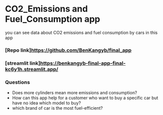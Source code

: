 # CO2_Emissions and Fuel_Consumption app

you can see data about CO2 emissions and fuel consumption by cars in this app

### [Repo link]https://github.com/BenKangyb/final_app
### [streamlit link]https://benkangyb-final-app-final-kc6y1h.streamlit.app/


### Questions 
- Does more cylinders mean more emissions and consumption?
- How can this app help for a customer who want to buy a specific car but have no idea which model to buy?
- which brand of car is the most fuel-efficient?
